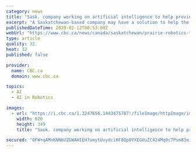 ```yaml
---
category: news
title: "Sask. company working on artificial intelligence to help province sort out the trash"
excerpt: "A Saskatchewan-based company may have a solution to help the province take out the trash. Prairie Robotics Inc. is developing an artificial intelligence that can sort the types of waste entering landfills and estimate its approximate weight through imaging, the province said in a news release Tuesday. \"It's important for us in Saskatchewan and ..."
publishedDateTime: 2020-02-12T00:53:00Z
webUrl: "https://www.cbc.ca/news/canada/saskatchewan/prairie-robotics-trash-sorting-1.5460529"
type: article
quality: 32
heat: 32
published: false

provider:
  name: CBC.ca
  domain: www.cbc.ca

topics:
  - AI
  - AI in Robotics

images:
  - url: "https://i.cbc.ca/1.3247656.1443475787!/fileImage/httpImage/image.jpg_gen/derivatives/16x9_620/regina-garbage-bin-leaves.jpg"
    width: 620
    height: 349
    title: "Sask. company working on artificial intelligence to help province sort out the trash"

secured: "OFW+qAMnKNNbUZGWAHIEH7umytUvydciKF8Qp8YXEGUuZC424Mq0c7Psm83oiMB1cYZfzcZTSnsMe+fV92eeMWMBRwnL11NF/LlLK8GYHQzm0IBRnClOON1pDN9WMrJIO9uFK3PxyhkXQ8vXbingagdlyfcne2f8oa9FV8DHLfk9wsVjpJ9V4L4MQYjHP9Fjof1iS0wt9sB0MytqErbLTo66putXCKNoHLpHsc8WP2Fypd42Ttyv0wCi48ywmoJbd7eJ+OT3TZ13XryeZl+3GvK/Ie2xjTi8eUPaqVumUfGHTdw7NqFO+skP5OTFHlJ1;e+9tvc13eKTDZ0VO4aJ/nw=="
---
```


